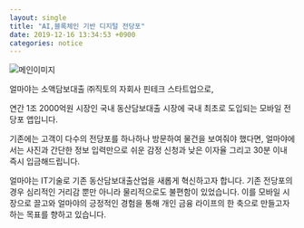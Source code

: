```yaml
---
layout: single
title: "AI,블록체인 기반 디지털 전당포"
date: 2019-12-16 13:34:53 +0900
categories: notice
---
```


![메인이미지]({{site.baseurl}}/assets/img/20191120_1.png)

얼마야는 소액담보대출
㈜직토의 자회사 핀테크 스타트업으로,

연간 1조 2000억원 시장인
국내 동산담보대출 시장에
국내 최초로 도입되는
모바일 전당포 앱입니다.

기존에는 고객이 다수의 전당포를
하나하나 방문하여 물건을 보여줘야 했다면,
얼마야에서는
사진과 간단한 정보 입력만으로
쉬운 감정 신청과 낮은 이자율
그리고 30분 이내 즉시 입금해드립니다.

얼마야는 IT기술로
기존 동산담보대출산업을
새롭게 혁신하고자 합니다.
기존 전당포의 경우
심리적인 거리감 뿐만 아니라
물리적으로도 불편함이 있었습니다.
이를 모바일 시장으로 끌고와
얼마야의 긍정적인 경험을 통해
개인 금융 라이프의 한 축으로
만들고자 하는 목표를 향하고 있습니다.